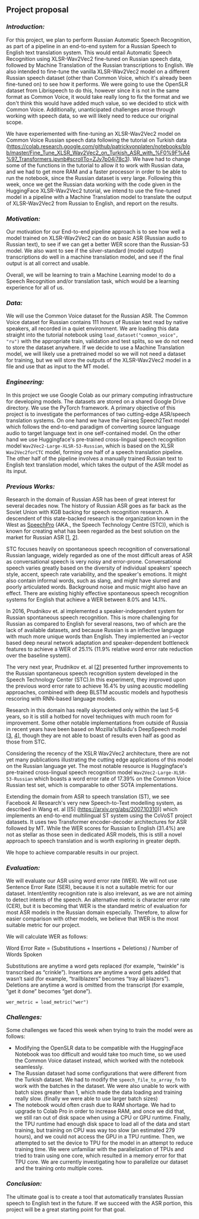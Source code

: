## Project proposal

### *Introduction:*

For this project, we plan to perform Russian Automatic Speech Recognition, as part of a pipeline in an end-to-end system for a Russian Speech to English text translation system. This would entail Automatic Speech Recognition using XLSR-Wav2Vec2 fine-tuned on Russian speech data, followed by Machine Translation of the Russian transcriptions to English. We also intended to fine-tune the vanilla XLSR-Wav2Vec2 model on a different Russian speech dataset (other than Common Voice, which it's already been fine-tuned on) to see how it performs. We were going to use the OpenSLR dataset from Librispeech to do this, however since it is not in the same format as Common Voice, it would take really long to fix the format and we don't think this would have added much value, so we decided to stick with Common Voice. Additionally, unanticipated challenges arose through working with speech data, so we will likely need to reduce our original scope. 

We have experiemented with fine-tuning an XLSR-Wav2Vec2 model on Common Voice Russian speech data following the tutorial on Turkish data (https://colab.research.google.com/github/patrickvonplaten/notebooks/blob/master/Fine_Tune_XLSR_Wav2Vec2_on_Turkish_ASR_with_%F0%9F%A4%97_Transformers.ipynb#scrollTo=ZJy7p04j78c3). We have had to change some of the functions in the tutorial to allow it to work with Russian data, and we had to get more RAM and a faster processor in order to be able to run the notebook, since the Russian dataset is very large. Following this week, once we get the Russian data working with the code given in the HuggingFace XLSR-Wav2Vec2 tutorial, we intend to use the fine-tuned model in a pipeline with a Machine Translation model to translate the output of XLSR-Wav2Vec2 from Russian to English, and report on the results.

### *Motivation:*

Our motivation for our End-to-end pipeline approach is to see how well a model trained on XLSR-Wav2Vec2 can do on basic ASR (Russian audio to Russian text), to see if we can get a better WER score than the Russian-53 model. We also want to see if the silver-standard (model output) transcriptions do well in a machine translation model, and see if the final output is at all correct and usable.

Overall, we will be learning to train a Machine Learning model to do a Speech Recognition and/or translation task, which would be a learning experience for all of us.

### *Data:*

We will use the Common Voice dataset for the Russian ASR. The Common Voice dataset for Russian contains 111 hours of Russian text read by native speakers, all recorded in a quiet environment. We are loading this data straight into the tutorial notebook using `load_dataset("common_voice", "ru")` with the appropriate train, validation and test splits, so we do not need to store the dataset anywhere. If we decide to use a Machine Translation model, we will likely use a pretrained model so we will not need a dataset for training, but we will store the outputs of the XLSR-Wav2Vec2 model in a file and use that as input to the MT model. 

### *Engineering:*

In this project we use Google Colab as our primary computing infrastructure for developing models. The datasets are stored on a shared Google Drive directory. We use the PyTorch framework. A primary objective of this project is to investigate the performances of two cutting-edge ASR/speech translation systems. On one hand we have the Fairseq Speech2Text model which follows the end-to-end paradigm of converting source language audio to target language text in one self-contained model. On the other hand we use Huggingface's pre-trained cross-lingual speech recognition model `Wav2Vec2-Large-XLSR-53-Russian`, which is based on the XLSR `Wav2Vec2forCTC` model, forming one half of a speech translation pipeline. The other half of the pipeline involves a manually trained Russian text to English text translation model, which takes the output of the ASR model as its input.

### *Previous Works:*

Research in the domain of Russian ASR has been of great interest for several decades now. The history of Russian ASR goes as far back as the Soviet Union with KGB backing for speech recognition research. A descendent of this state-backed research is the organization known in the West as [SpeechPro](https://www.wikiwand.com/ru/%D0%A6%D0%B5%D0%BD%D1%82%D1%80_%D1%80%D0%B5%D1%87%D0%B5%D0%B2%D1%8B%D1%85_%D1%82%D0%B5%D1%85%D0%BD%D0%BE%D0%BB%D0%BE%D0%B3%D0%B8%D0%B9) (AKA., the Speech Technology Centre (STC)), which is known for creating what has been regarded as the best solution on the market for Russian ASR [[1](https://doi.org/10.1007/978-3-319-23132-7_29), [2](https://doi.org/10.1007/978-3-319-43958-7_13)].

STC focuses heavily on spontaneous speech recognition of conversational Russian language, widely regarded as one of the most difficult areas of ASR as conversational speech is very noisy and error-prone. Conversational speech varies greatly based on the diversity of individual speakers' speech style, accent, speech rate variability, and the speaker's emotions. It might also contain informal words, such as slang, and might have slurred and poorly articulated words. Background noise and music might also have an effect. There are existing highly effective spontaneous speech recognition systems for English that achieve a WER between 8.0% and 14.1%.

In 2016, Prudnikov et. al implemented a speaker-independent system for Russian spontaneous speech recognition. This is more challenging for Russian as compared to English for several reasons, two of which are the lack of available datasets, and because Russian is an inflective language with much more unique words than English. They implemented an i-vector based deep neural network adaptation and speaker-dependent bottleneck features to achieve a WER of 25.1% (11.9% relative word error rate reduction over the baseline system).

The very next year, Prudnikov et. al [[2](https://link.springer.com/chapter/10.1007%2F978-3-319-43958-7_13)] presented further improvements to the Russian spontaneous speech recognition system developed in the Speech Technology Center (STC).In this experiment, they improved upon the previous word error rate to achieve 16.4% by using acoustic modelling approaches, combined with deep BLSTM acoustic models and hypothesis rescoring with RNN-based language models.

Research in this domain has really skyrocketed only within the last 5-6 years, so it is still a hotbed for novel techniques with much room for improvement. Some other notable implementations from outside of Russia in recent years have been based on Mozilla's/Baidu's DeepSpeech model [[3](https://github.com/GeorgeFedoseev/DeepSpeech), [4](http://ceur-ws.org/Vol-2267/470-474-paper-90.pdf)], though they are not able to boast of results even half as good as those from STC.

Considering the recency of the XSLR Wav2Vec2 architecture, there are not yet many publications illustrating the cutting edge applications of this model on the Russian language yet. The most notable resource is Huggingface's pre-trained cross-lingual speech recognition model `Wav2Vec2-Large-XLSR-53-Russian` which boasts a word error rate of 17.39% on the Common Voice Russian test set, which is comparable to other SOTA implementations.

Extending the domain from ASR to speech translation (ST), we see Facebook AI Research's very new Speech-to-Text modelling system, as described in Wang et. al [[5] (https://arxiv.org/abs/2007.10310)] which implements an end-to-end multilingual ST system using the CoVoST project datasets. It uses two Transformer encoder-decoder architectures for ASR followed by MT. While the WER scores for Russian to English (31.4%) are not as stellar as those seen in dedicated ASR models, this is still a novel approach to speech translation and is worth exploring in greater depth.

We hope to achieve comparable results in our project.

### *Evaluation:*

We will evaluate our ASR using word error rate (WER). We will not use Sentence Error Rate (SER), because it is not a suitable metric for our dataset. Intent/entity recognition rate is also irrelevant, as we are not aiming to detect intents of the speech. An alternative metric is character error rate (CER), but it is becoming that WER is the standard metric of evaluation for most ASR models in the Russian domain especially. Therefore, to allow for easier comparison with other models, we believe that WER is the most suitable metric for our project.

We will calculate WER as follows: 

Word Error Rate = (Substitutions + Insertions + Deletions) / Number of Words Spoken

Substitutions are anytime a word gets replaced (for example, “twinkle” is transcribed as “crinkle”).
Insertions are anytime a word gets added that wasn’t said (for example, “trailblazers” becomes “tray all blazers”).
Deletions are anytime a word is omitted from the transcript (for example, “get it done” becomes “get done”).

`wer_metric = load_metric("wer")`

### *Challenges:*

Some challenges we faced this week when trying to train the model were as follows:

- Modifying the OpenSLR data to be compatible with the HuggingFace Notebook was too difficult and would take too much time, so we used the Common Voice dataset instead, which worked with the notebook seamlessly.
- The Russian dataset had some configurations that were different from the Turkish dataset. We had to modify the `speech_file_to_array_fn` to work with the batches in the dataset. We were also unable to work with batch sizes greater than 1, which made the data loading and training really slow. (finally we were able to use larger batch sizes)
- The notebook would often crash due to RAM shortage. We had to upgrade to Colab Pro in order to increase RAM, and once we did that, we still ran out of disk space when using a CPU or GPU runtime. Finally, the TPU runtime had enough disk space to load all of the data and start training, but training on CPU was way too slow (an estimated 279 hours), and we could not access the GPU in a TPU runtime. Then, we attempted to set the device to TPU for the model in an attempt to reduce training time. We were unfamiliar with the parallelization of TPUs and tried to train using one core, which resulted in a memory error for that TPU core. We are currently investigating how to parallelize our dataset and the training onto multiple cores.

### *Conclusion:*

The ultimate goal is to create a tool that automatically translates Russian speech to English text in the future. If we succeed with the ASR portion, this project will be a great starting point for that goal.
